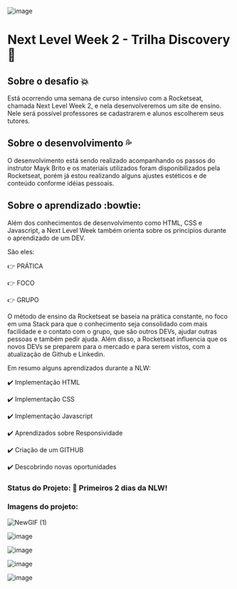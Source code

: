 ![image](https://user-images.githubusercontent.com/66280875/89350219-ffdeb000-d685-11ea-8236-6f7ed3b1ca77.png)

# Next Level Week 2 - Trilha Discovery :rocket:

## Sobre o desafio :boom:
  Está ocorrendo uma semana de curso intensivo com a Rocketseat, chamada Next Level Week 2, e nela desenvolveremos um site de ensino.
  Nele será possível professores se cadastrarem e alunos escolherem seus tutores.
 
## Sobre o desenvolvimento :sweat_drops:
  O desenvolvimento está sendo realizado acompanhando os passos do instrutor Mayk Brito e os materiais utilizados foram disponibilizados pela Rocketseat, porém já estou realizando alguns ajustes estéticos e de conteúdo conforme idéias pessoais.
    
## Sobre o aprendizado :bowtie:
  Além dos conhecimentos de desenvolvimento como HTML, CSS e Javascript, a Next Level Week também orienta sobre os princípios durante o aprendizado de um DEV. 
  
  São eles:
  
 :point_right: PRÁTICA
 
 :point_right: FOCO
 
 :point_right: GRUPO
 
 O método de ensino da Rocketseat se baseia na prática constante, no foco em uma Stack para que o conhecimento seja consolidado com mais facilidade e o contato com o grupo, que são outros DEVs, ajudar outras pessoas e também pedir ajuda. Além disso, a Rocketseat influencia que os novos DEVs se preparem para o mercado e para serem vistos, com a atualização de Github e Linkedin.

Em resumo alguns aprendizados durante a NLW:
  
:heavy_check_mark: Implementação HTML

:heavy_check_mark: Implementação CSS

:heavy_check_mark: Implementação Javascript

:heavy_check_mark: Aprendizados sobre Responsividade

:heavy_check_mark: Criação de um GITHUB

:heavy_check_mark: Descobrindo novas oportunidades

 
### Status do Projeto: :construction: Primeiros 2 dias da NLW! 

### Imagens do projeto:

![NewGIF (1)](https://user-images.githubusercontent.com/66280875/89350549-a034d480-d686-11ea-964b-866ae66573df.gif)

![image](https://user-images.githubusercontent.com/66280875/89349420-88f4e780-d684-11ea-8449-f8f22a6a8ea1.png)

![image](https://user-images.githubusercontent.com/66280875/89349480-9c07b780-d684-11ea-8c3a-5f21f3d6e074.png)

![image](https://user-images.githubusercontent.com/66280875/89349517-ad50c400-d684-11ea-8d59-84bdf37212fb.png)

![image](https://user-images.githubusercontent.com/66280875/89349577-c3f71b00-d684-11ea-8d32-f5b4535c7621.png)

